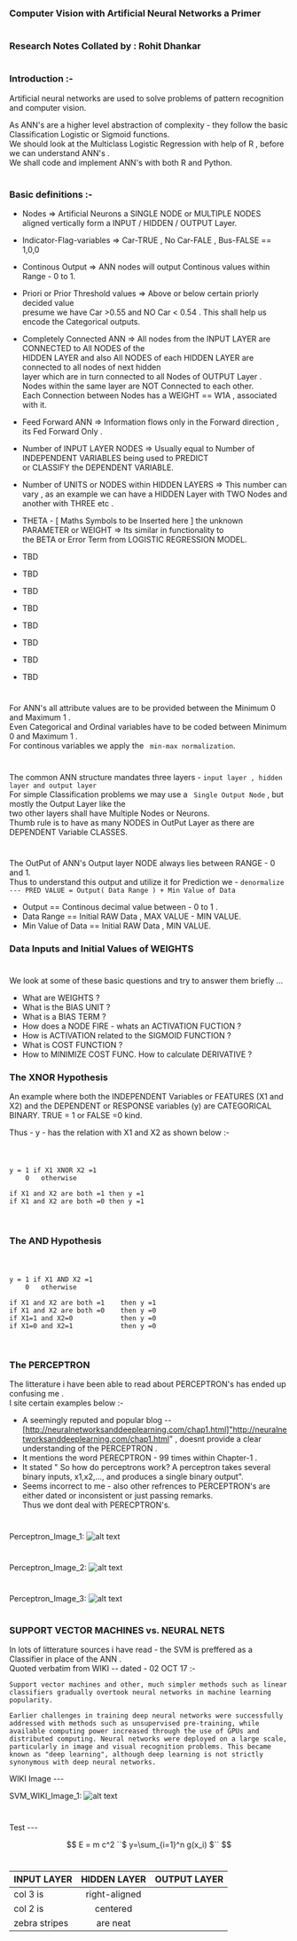 ### Computer Vision with Artificial Neural Networks a Primer 
#
### Research Notes Collated by : Rohit Dhankar
#
### Introduction :-   
Artificial neural networks are used to solve problems of pattern
recognition and computer vision.   

As ANN's are a higher level abstraction of complexity - they follow the basic Classification Logistic or Sigmoid functions.  
We should look at the Multiclass Logistic Regression with help of R , before we can understand ANN's .   
We shall code and implement ANN's with both R and Python.   
#
### Basic definitions :-  


- Nodes => Artificial Neurons a SINGLE NODE or MULTIPLE NODES aligned vertically form a INPUT / HIDDEN / OUTPUT Layer.   

- Indicator-Flag-variables => Car-TRUE , No Car-FALE , Bus-FALSE ==  1,0,0   

- Continous Output => ANN nodes will output Continous values within Range - 0 to 1.   

- Priori or Prior Threshold values => Above or below certain priorly decided value  
presume we have Car >0.55 and NO Car < 0.54 . This shall help us encode the Categorical outputs.  

- Completely Connected ANN => All nodes from the INPUT LAYER  are CONNECTED to All NODES of the   
HIDDEN LAYER and also All NODES of each HIDDEN LAYER are connected to all nodes of next hidden  
layer which are in turn connected to all Nodes of OUTPUT Layer .   
Nodes within the same layer are NOT Connected to each other.   
Each Connection between Nodes has a WEIGHT == W1A , associated with it.  

- Feed Forward ANN => Information flows only in the Forward direction , its Fed Forward Only .  

- Number of INPUT LAYER NODES => Usually equal to Number of INDEPENDENT VARIABLES being used to PREDICT   
or CLASSIFY the DEPENDENT VARIABLE.  

- Number of UNITS or NODES within HIDDEN LAYERS => This number can vary , as an example we can have a HIDDEN Layer with TWO Nodes and another with THREE etc .   

- THETA - [ Maths Symbols to be Inserted here ] the unknown PARAMETER or WEIGHT => Its similar in functionality to   
the BETA or Error Term from LOGISTIC REGRESSION MODEL.   



- TBD 

- TBD 

- TBD 


- TBD 


- TBD 


- TBD 


- TBD 

- TBD 


#

For ANN's all attribute values are to be provided between the Minimum 0 and Maximum 1 .  
Even Categorical and Ordinal variables have to be coded between Minimum 0 and Maximum 1 .  
For continous variables we apply the ``` min-max normalization```.  

#
The common ANN structure mandates three layers - ```input layer , hidden layer and output layer```  
For simple Classification problems we may use a ``` Single Output Node``` , but mostly the Output Layer like the    
two other layers shall have Multiple Nodes or Neurons.    
Thumb rule is to have as many NODES in OutPut Layer as there are DEPENDENT Variable CLASSES.   

#

The OutPut of ANN's Output layer NODE always lies between RANGE - 0 and 1.   
Thus to understand this output and utilize it for Prediction we - ```denormalize --- PRED VALUE = Output( Data Range ) + Min Value of Data```   
- Output == Continous decimal value between - 0 to 1 . 
- Data Range == Initial RAW Data , MAX VALUE - MIN VALUE. 
- Min Value of Data == Initial RAW Data , MIN VALUE. 

### Data Inputs and Initial Values of WEIGHTS 
#
We look at some of these basic questions and try to answer them briefly ...   


- What are WEIGHTS ? 
- What is the BIAS UNIT ? 
- What is a BIAS TERM ?
- How does a NODE FIRE - whats an ACTIVATION FUCTION ?
- How is ACTIVATION related to the SIGMOID FUNCTION ?
- What is COST FUNCTION ? 
- How to MINIMIZE COST FUNC. How to calculate DERIVATIVE ? 

### The XNOR Hypothesis 
An example where both the INDEPENDENT Variables or FEATURES (X1 and X2) and the DEPENDENT or RESPONSE variables (y)  are CATEGORICAL BINARY. TRUE = 1 or FALSE =0 kind.  

Thus - y - has the relation with X1 and X2 as shown below :-  
#
```

y = 1 if X1 XNOR X2 =1 
    0   otherwise

if X1 and X2 are both =1 then y =1
if X1 and X2 are both =0 then y =1  


```
#

### The AND Hypothesis 

#
```

y = 1 if X1 AND X2 =1 
    0   otherwise

if X1 and X2 are both =1    then y =1
if X1 and X2 are both =0    then y =0
if X1=1 and X2=0            then y =0
if X1=0 and X2=1            then y =0


```
#



#


#


#


#


#


#


#


#

### The PERCEPTRON 

The litterature i have been able to read about PERCEPTRON's has ended up confusing me .   
I site certain examples below :-  

- A seemingly reputed and popular blog -- [http://neuralnetworksanddeeplearning.com/chap1.html]"http://neuralnetworksanddeeplearning.com/chap1.html" , doesnt provide a clear understanding of the PERCEPTRON .   
- It mentions the word PERECPTRON - 99 times within Chapter-1 .  
- It stated " So how do perceptrons work? A perceptron takes several binary inputs, x1,x2,…, and produces a single binary output".  
- Seems incorrect to me - also other refrences to PERCEPTRON's are either dated or inconsistent or just passing remarks.  
Thus we dont deal with PERECPTRON's.   
#
Perceptron_Image_1: 
![alt text](../master/screen_captures/Perceptron_1.png "Perceptron_Image_1")
#

Perceptron_Image_2: 
![alt text](../master/screen_captures/Perceptron_2.png "Perceptron_Image_2")
#  

Perceptron_Image_3: 
![alt text](../master/screen_captures/Perceptron_3.png "Perceptron_Image_3")
#  

###  SUPPORT VECTOR MACHINES vs. NEURAL NETS 
In lots of litterature sources i have read - the SVM is preffered as a Classifier in place of the ANN .  
Quoted verbatim from WIKI -- dated - 02 OCT 17 :-
 
```
Support vector machines and other, much simpler methods such as linear classifiers gradually overtook neural networks in machine learning popularity.

Earlier challenges in training deep neural networks were successfully addressed with methods such as unsupervised pre-training, while available computing power increased through the use of GPUs and distributed computing. Neural networks were deployed on a large scale, particularly in image and visual recognition problems. This became known as "deep learning", although deep learning is not strictly synonymous with deep neural networks.
```
WIKI Image --- 

SVM_WIKI_Image_1: 
![alt text](../master/screen_captures/SVM_WIKI_Image_1.png "SVM_WIKI_Image_1")
#  





#

Test --- 

```math

E = m c^2


``$ y=\sum_{i=1}^n g(x_i) $``

```

#

|INPUT LAYER    |HIDDEN LAYER   |OUTPUT LAYER |
| ------------- |:-------------:| -----:|
| col 3 is      | right-aligned |  |
| col 2 is      | centered      |  |
| zebra stripes | are neat      |  |








#










